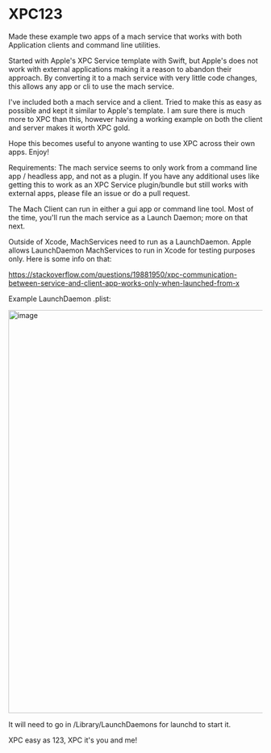 # XPC123

Made these example two apps of a mach service that works with both Application clients and command line utilities. 

Started with Apple's XPC Service template with Swift, but Apple's does not work with external applications making it a reason to abandon their approach. By converting it to a mach service with very little code changes, this allows any app or cli to use the mach service.

I've included both a mach service and a client. Tried to make this as easy as possible and kept it similar to Apple's template. I am sure there is much more to XPC than this, however having a working example on both the client and server makes it worth XPC gold.

Hope this becomes useful to anyone wanting to use XPC across their own apps. Enjoy!

Requirements:
The mach service seems to only work from a command line app / headless app, and not as a plugin. If you have any additional uses like getting this to work as an XPC Service plugin/bundle but still works with external apps, please file an issue or do a pull request. 

The Mach Client can run in either a gui app or command line tool. Most of the time, you'll run the mach service as a Launch Daemon; more on that next.

Outside of Xcode, MachServices need to run as a LaunchDaemon.  Apple allows LaunchDaemon MachServices to run in Xcode for testing purposes only. Here is some info on that:

https://stackoverflow.com/questions/19881950/xpc-communication-between-service-and-client-app-works-only-when-launched-from-x

Example LaunchDaemon .plist:

<img width="799" alt="image" src="https://user-images.githubusercontent.com/52664524/208255390-ce64d8e0-ada7-4ea8-8e75-6c6d038d1aa8.png">

It will need to go in /Library/LaunchDaemons for launchd to start it. 

XPC easy as 123, XPC it's you and me!


